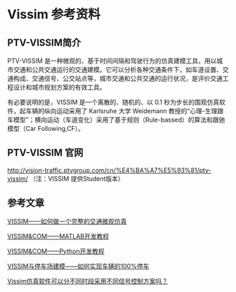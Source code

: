 Vissim 参考资料
============================================

PTV-VISSIM简介
--------------------------------------------
PTV-VISSIM 是一种微观的、基于时间间隔和驾驶行为的仿真建模工具，用以城市交通和公共交通运行的交通建模。它可以分析各种交通条件下，如车道设置、交通构成、交通信号、公交站点等，城市交通和公共交通的运行状况，是评价交通工程设计和城市规划方案的有效工具。

有必要说明的是，VISSIM 是一个离散的、随机的、以 0.1 秒为步长的围观仿真软件，起车辆的纵向运动采用了 Karlsruhe 大学 Weidemann 教授的“心理-生理跟车模型”；横向运动（车道变化）采用了基于规则（Rule-bassed）的算法和跟驰模型（Car Following,CF）。

PTV-VISSIM 官网
--------------------------------------------
http://vision-traffic.ptvgroup.com/cn/%E4%BA%A7%E5%93%81/ptv-vissim/
（注：VISSIM 提供Student版本）

参考文章
--------------------------------------------
[VISSIM——如何做一个完整的交通微观仿真](https://zhuanlan.zhihu.com/p/38350957)

[VISSIM&COM——MATLAB开发教程](https://zhuanlan.zhihu.com/p/41508655)

[VISSIM&COM——Python开发教程](VISSIM&COM——Python开发教程)

[VISSIM与停车场建模——如何实现车辆的100%停车](https://zhuanlan.zhihu.com/p/55962670)

[Vissim仿真软件可以分不同时段采用不同信号控制方案吗？](https://www.zhihu.com/question/310565097/answer/584761987)
